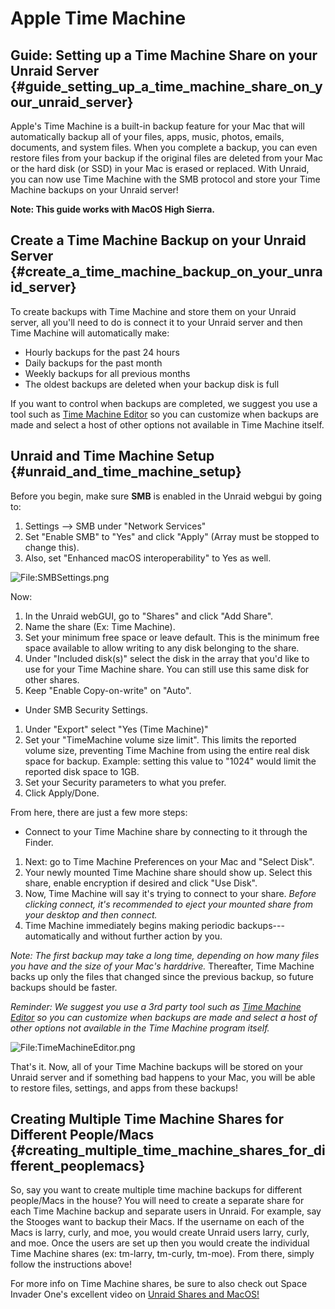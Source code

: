 # Apple Time Machine
## Guide: Setting up a Time Machine Share on your Unraid Server {#guide_setting_up_a_time_machine_share_on_your_unraid_server}

Apple's Time Machine is a built-in backup feature for your Mac that will
automatically backup all of your files, apps, music, photos, emails,
documents, and system files. When you complete a backup, you can even
restore files from your backup if the original files are deleted from
your Mac or the hard disk (or SSD) in your Mac is erased or replaced.
With Unraid, you can now use Time Machine with the SMB protocol and
store your Time Machine backups on your Unraid server!

**Note: This guide works with MacOS High Sierra.**

## Create a Time Machine Backup on your Unraid Server {#create_a_time_machine_backup_on_your_unraid_server}

To create backups with Time Machine and store them on your Unraid
server, all you'll need to do is connect it to your Unraid server and
then Time Machine will automatically make:

-   Hourly backups for the past 24 hours
-   Daily backups for the past month
-   Weekly backups for all previous months
-   The oldest backups are deleted when your backup disk is full

If you want to control when backups are completed, we suggest you use a
tool such as [Time Machine
Editor](https://tclementdev.com/timemachineeditor/) so you can customize
when backups are made and select a host of other options not available
in Time Machine itself.

## Unraid and Time Machine Setup {#unraid_and_time_machine_setup}

Before you begin, make sure **SMB** is enabled in the Unraid webgui by
going to:

1.  Settings \--\> SMB under "Network Services"
2.  Set "Enable SMB" to "Yes" and click "Apply" (Array must be stopped
    to change this).
3.  Also, set "Enhanced macOS interoperability" to Yes as well.

![<File:SMBSettings.png>](/docs/legacy/SMBSettings.png "File:SMBSettings.png")

Now:

1.  In the Unraid webGUI, go to \"Shares\" and click \"Add Share".
2.  Name the share (Ex: Time Machine).
3.  Set your minimum free space or leave default. This is the minimum
    free space available to allow writing to any disk belonging to the
    share.
4.  Under "Included disk(s)" select the disk in the array that you'd
    like to use for your Time Machine share. You can still use this same
    disk for other shares.
5.  Keep "Enable Copy-on-write" on "Auto".

-   Under SMB Security Settings.

1.  Under "Export" select "Yes (Time Machine)"
2.  Set your "TimeMachine volume size limit". This limits the reported
    volume size, preventing Time Machine from using the entire real disk
    space for backup. Example: setting this value to \"1024\" would
    limit the reported disk space to 1GB.
3.  Set your Security parameters to what you prefer.
4.  Click Apply/Done.

From here, there are just a few more steps:

-   Connect to your Time Machine share by connecting to it through the
    Finder.

1.  Next: go to Time Machine Preferences on your Mac and "Select Disk".
2.  Your newly mounted Time Machine share should show up. Select this
    share, enable encryption if desired and click "Use Disk".
3.  Now, Time Machine will say it's trying to connect to your share.
    *Before clicking connect, it's recommended to eject your mounted
    share from your desktop and then connect.*
4.  Time Machine immediately begins making periodic
    backups---automatically and without further action by you.

*Note: The first backup may take a long time, depending on how many
files you have and the size of your Mac's harddrive.* Thereafter, Time
Machine backs up only the files that changed since the previous backup,
so future backups should be faster.

*Reminder: We suggest you use a 3rd party tool such as [Time Machine
Editor](https://tclementdev.com/timemachineeditor/) so you can customize
when backups are made and select a host of other options not available
in the Time Machine program itself.*

![<File:TimeMachineEditor.png>](/docs/legacy/TimeMachineEditor.png "File:TimeMachineEditor.png")

That's it. Now, all of your Time Machine backups will be stored on your
Unraid server and if something bad happens to your Mac, you will be able
to restore files, settings, and apps from these backups!

## Creating Multiple Time Machine Shares for Different People/Macs {#creating_multiple_time_machine_shares_for_different_peoplemacs}

So, say you want to create multiple time machine backups for different
people/Macs in the house? You will need to create a separate share for
each Time Machine backup and separate users in Unraid. For example, say
the Stooges want to backup their Macs. If the username on each of the
Macs is larry, curly, and moe, you would create Unraid users larry,
curly, and moe. Once the users are set up then you would create the
individual Time Machine shares (ex: tm-larry, tm-curly, tm-moe). From
there, simply follow the instructions above!

For more info on Time Machine shares, be sure to also check out Space
Invader One's excellent video on [Unraid Shares and
MacOS!](https://www.youtube.com/watch?v=5J955nNIdo0&feature=youtu.be)